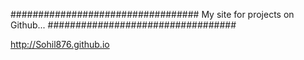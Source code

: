 
##################################
My site for projects on Github...
##################################

http://Sohil876.github.io